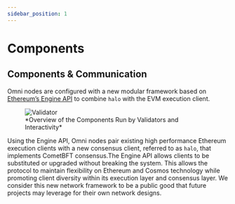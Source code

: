 ```yaml
---
sidebar_position: 1
---
```


# Components

## Components & Communication

Omni nodes are configured with a new modular framework based on [Ethereum’s Engine API](https://github.com/ethereum/execution-apis/tree/4b225e0d273e92982b2c539d63eaaa756c5285a4/src/engine) to combine `halo` with the EVM execution client.

<figure>
  <img src="/img/validator.png" alt="Validator" />
  <figcaption>*Overview of the Components Run by Validators and Interactivity*</figcaption>
</figure>

Using the Engine API, Omni nodes pair existing high performance Ethereum execution clients with a new consensus client, referred to as `halo`, that implements CometBFT consensus.The Engine API allows clients to be substituted or upgraded without breaking the system. This allows the protocol to maintain flexibility on Ethereum and Cosmos technology while promoting client diversity within its execution layer and consensus layer. We consider this new network framework to be a public good that future projects may leverage for their own network designs.
